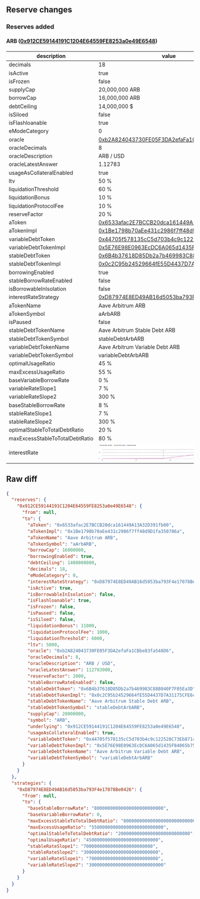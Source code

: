 ## Reserve changes

### Reserves added

#### ARB ([0x912CE59144191C1204E64559FE8253a0e49E6548](https://arbiscan.io/address/0x912CE59144191C1204E64559FE8253a0e49E6548))

| description | value |
| --- | --- |
| decimals | 18 |
| isActive | true |
| isFrozen | false |
| supplyCap | 20,000,000 ARB |
| borrowCap | 16,000,000 ARB |
| debtCeiling | 14,000,000 $ |
| isSiloed | false |
| isFlashloanable | true |
| eModeCategory | 0 |
| oracle | [0xb2A824043730FE05F3DA2efaFa1CBbe83fa548D6](https://arbiscan.io/address/0xb2A824043730FE05F3DA2efaFa1CBbe83fa548D6) |
| oracleDecimals | 8 |
| oracleDescription | ARB / USD |
| oracleLatestAnswer | 1.12783 |
| usageAsCollateralEnabled | true |
| ltv | 50 % |
| liquidationThreshold | 60 % |
| liquidationBonus | 10 % |
| liquidationProtocolFee | 10 % |
| reserveFactor | 20 % |
| aToken | [0x6533afac2E7BCCB20dca161449A13A32D391fb00](https://arbiscan.io/address/0x6533afac2E7BCCB20dca161449A13A32D391fb00) |
| aTokenImpl | [0x1Be1798b70aEe431c2986f7ff48d9D1fa350786a](https://arbiscan.io/address/0x1Be1798b70aEe431c2986f7ff48d9D1fa350786a) |
| variableDebtToken | [0x44705f578135cC5d703b4c9c122528C73Eb87145](https://arbiscan.io/address/0x44705f578135cC5d703b4c9c122528C73Eb87145) |
| variableDebtTokenImpl | [0x5E76E98E0963EcDC6A065d1435F84065b7523f39](https://arbiscan.io/address/0x5E76E98E0963EcDC6A065d1435F84065b7523f39) |
| stableDebtToken | [0x6B4b37618D85Db2a7b469983C888040F7F05Ea3D](https://arbiscan.io/address/0x6B4b37618D85Db2a7b469983C888040F7F05Ea3D) |
| stableDebtTokenImpl | [0x0c2C95b24529664fE55D4437D7A31175CFE6c4f7](https://arbiscan.io/address/0x0c2C95b24529664fE55D4437D7A31175CFE6c4f7) |
| borrowingEnabled | true |
| stableBorrowRateEnabled | false |
| isBorrowableInIsolation | false |
| interestRateStrategy | [0xD87974E8ED49AB16d5053ba793F4e17078Be0426](https://arbiscan.io/address/0xD87974E8ED49AB16d5053ba793F4e17078Be0426) |
| aTokenName | Aave Arbitrum ARB |
| aTokenSymbol | aArbARB |
| isPaused | false |
| stableDebtTokenName | Aave Arbitrum Stable Debt ARB |
| stableDebtTokenSymbol | stableDebtArbARB |
| variableDebtTokenName | Aave Arbitrum Variable Debt ARB |
| variableDebtTokenSymbol | variableDebtArbARB |
| optimalUsageRatio | 45 % |
| maxExcessUsageRatio | 55 % |
| baseVariableBorrowRate | 0 % |
| variableRateSlope1 | 7 % |
| variableRateSlope2 | 300 % |
| baseStableBorrowRate | 8 % |
| stableRateSlope1 | 7 % |
| stableRateSlope2 | 300 % |
| optimalStableToTotalDebtRatio | 20 % |
| maxExcessStableToTotalDebtRatio | 80 % |
| interestRate | ![ir](/.assets/11fa722c8174e6a8b33a6ba1b49f3d0138f692a3.svg) |

## Raw diff

```json
{
  "reserves": {
    "0x912CE59144191C1204E64559FE8253a0e49E6548": {
      "from": null,
      "to": {
        "aToken": "0x6533afac2E7BCCB20dca161449A13A32D391fb00",
        "aTokenImpl": "0x1Be1798b70aEe431c2986f7ff48d9D1fa350786a",
        "aTokenName": "Aave Arbitrum ARB",
        "aTokenSymbol": "aArbARB",
        "borrowCap": 16000000,
        "borrowingEnabled": true,
        "debtCeiling": 1400000000,
        "decimals": 18,
        "eModeCategory": 0,
        "interestRateStrategy": "0xD87974E8ED49AB16d5053ba793F4e17078Be0426",
        "isActive": true,
        "isBorrowableInIsolation": false,
        "isFlashloanable": true,
        "isFrozen": false,
        "isPaused": false,
        "isSiloed": false,
        "liquidationBonus": 11000,
        "liquidationProtocolFee": 1000,
        "liquidationThreshold": 6000,
        "ltv": 5000,
        "oracle": "0xb2A824043730FE05F3DA2efaFa1CBbe83fa548D6",
        "oracleDecimals": 8,
        "oracleDescription": "ARB / USD",
        "oracleLatestAnswer": 112783000,
        "reserveFactor": 2000,
        "stableBorrowRateEnabled": false,
        "stableDebtToken": "0x6B4b37618D85Db2a7b469983C888040F7F05Ea3D",
        "stableDebtTokenImpl": "0x0c2C95b24529664fE55D4437D7A31175CFE6c4f7",
        "stableDebtTokenName": "Aave Arbitrum Stable Debt ARB",
        "stableDebtTokenSymbol": "stableDebtArbARB",
        "supplyCap": 20000000,
        "symbol": "ARB",
        "underlying": "0x912CE59144191C1204E64559FE8253a0e49E6548",
        "usageAsCollateralEnabled": true,
        "variableDebtToken": "0x44705f578135cC5d703b4c9c122528C73Eb87145",
        "variableDebtTokenImpl": "0x5E76E98E0963EcDC6A065d1435F84065b7523f39",
        "variableDebtTokenName": "Aave Arbitrum Variable Debt ARB",
        "variableDebtTokenSymbol": "variableDebtArbARB"
      }
    }
  },
  "strategies": {
    "0xD87974E8ED49AB16d5053ba793F4e17078Be0426": {
      "from": null,
      "to": {
        "baseStableBorrowRate": "80000000000000000000000000",
        "baseVariableBorrowRate": 0,
        "maxExcessStableToTotalDebtRatio": "800000000000000000000000000",
        "maxExcessUsageRatio": "550000000000000000000000000",
        "optimalStableToTotalDebtRatio": "200000000000000000000000000",
        "optimalUsageRatio": "450000000000000000000000000",
        "stableRateSlope1": "70000000000000000000000000",
        "stableRateSlope2": "3000000000000000000000000000",
        "variableRateSlope1": "70000000000000000000000000",
        "variableRateSlope2": "3000000000000000000000000000"
      }
    }
  }
}
```